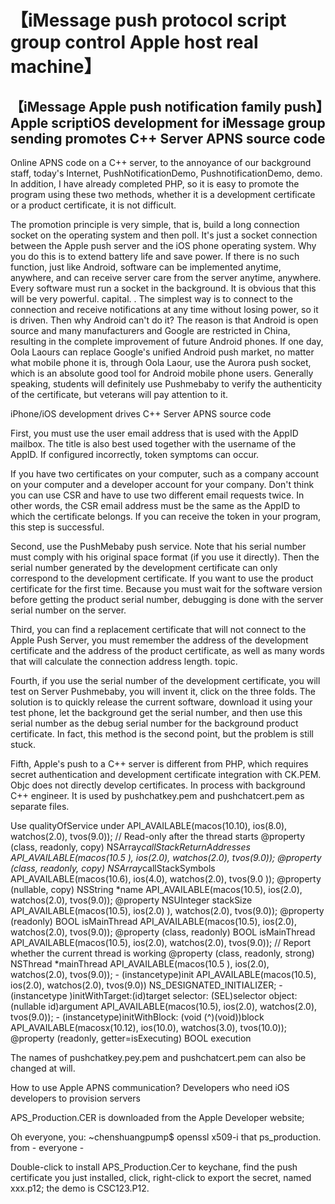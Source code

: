 # 【iMessage push protocol script group control Apple host real machine】

## 【iMessage Apple push notification family push】Apple scriptiOS development for iMessage group sending promotes C++ Server APNS source code

Online APNS code on a C++ server, to the annoyance of our background staff, today's Internet, PushNotificationDemo, PushnotificationDemo, demo. In addition, I have already completed PHP, so it is easy to promote the program using these two methods, whether it is a development certificate or a product certificate, it is not difficult.

The promotion principle is very simple, that is, build a long connection socket on the operating system and then poll. It's just a socket connection between the Apple push server and the iOS phone operating system. Why you do this is to extend battery life and save power. If there is no such function, just like Android, software can be implemented anytime, anywhere, and can receive server care from the server anytime, anywhere. Every software must run a socket in the background. It is obvious that this will be very powerful. capital. . The simplest way is to connect to the connection and receive notifications at any time without losing power, so it is driven. Then why Android can't do it? The reason is that Android is open source and many manufacturers and Google are restricted in China, resulting in the complete improvement of future Android phones. If one day, Oola Laours can replace Google's unified Android push market, no matter what mobile phone it is, through Oola Laour, use the Aurora push socket, which is an absolute good tool for Android mobile phone users. Generally speaking, students will definitely use Pushmebaby to verify the authenticity of the certificate, but veterans will pay attention to it.

iPhone/iOS development drives C++ Server APNS source code

First, you must use the user email address that is used with the AppID mailbox. The title is also best used together with the username of the AppID. If configured incorrectly, token symptoms can occur.

If you have two certificates on your computer, such as a company account on your computer and a developer account for your company. Don't think you can use CSR and have to use two different email requests twice. In other words, the CSR email address must be the same as the AppID to which the certificate belongs. If you can receive the token in your program, this step is successful.

Second, use the PushMebaby push service. Note that his serial number must comply with his original space format (if you use it directly). Then the serial number generated by the development certificate can only correspond to the development certificate. If you want to use the product certificate for the first time. Because you must wait for the software version before getting the product serial number, debugging is done with the server serial number on the server.

Third, you can find a replacement certificate that will not connect to the Apple Push Server, you must remember the address of the development certificate and the address of the product certificate, as well as many words that will calculate the connection address length. topic.

Fourth, if you use the serial number of the development certificate, you will test on Server Pushmebaby, you will invent it, click on the three folds. The solution is to quickly release the current software, download it using your test phone, let the background get the serial number, and then use this serial number as the debug serial number for the background product certificate. In fact, this method is the second point, but the problem is still stuck.

Fifth, Apple's push to a C++ server is different from PHP, which requires secret authentication and development certificate integration with CK.PEM. Objc does not directly develop certificates. In process with background C++ engineer. It is used by pushchatkey.pem and pushchatcert.pem as separate files.


Use qualityOfService under API_AVAILABLE(macos(10.10), ios(8.0), watchos(2.0), tvos(9.0)); // Read-only after the thread starts @property (class, readonly, copy) NSArray*callStackReturnAddresses API_AVAILABLE(macos(10.5 ), ios(2.0), watchos(2.0), tvos(9.0)); @property (class, readonly, copy) NSArray*callStackSymbols API_AVAILABLE(macos(10.6), ios(4.0), watchos(2.0), tvos(9.0 )); @property (nullable, copy) NSString *name API_AVAILABLE(macos(10.5), ios(2.0), watchos(2.0), tvos(9.0)); @property NSUInteger stackSize API_AVAILABLE(macos(10.5), ios(2.0) ), watchos(2.0), tvos(9.0)); @property (readonly) BOOL isMainThread API_AVAILABLE(macos(10.5), ios(2.0), watchos(2.0), tvos(9.0)); @property (class, readonly) BOOL isMainThread API_AVAILABLE(macos(10.5), ios(2.0), watchos(2.0), tvos(9.0)); // Report whether the current thread is working @property (class, readonly, strong) NSThread *mainThread API_AVAILABLE(macos(10.5 ), ios(2.0), watchos(2.0), tvos(9.0)); - (instancetype)init API_AVAILABLE(macos(10.5), ios(2.0), watchos(2.0), tvos(9.0)) NS_DESIGNATED_INITIALIZER; - (instancetype )initWithTarget:(id)target selector: (SEL)selector object:(nullable id)argument API_AVAILABLE(macos(10.5), ios(2.0), watchos(2.0), tvos(9.0)); - (instancetype)initWithBlock: (void (^)(void))block API_AVAILABLE(macosx(10.12), ios(10.0), watchos(3.0), tvos(10.0)); @property (readonly, getter=isExecuting) BOOL execution

The names of pushchatkey.pey.pem and pushchatcert.pem can also be changed at will.

How to use Apple APNS communication? Developers who need iOS developers to provision servers

APS_Production.CER is downloaded from the Apple Developer website;

Oh everyone, you: ~chenshuangpump$ openssl x509-i that ps_production. from - everyone -

Double-click to install APS_Production.Cer to keychane, find the push certificate you just installed, click, right-click to export the secret, named xxx.p12; the demo is CSC123.P12.